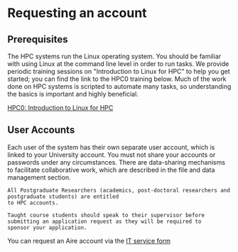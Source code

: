 # Requesting an account

## Prerequisites

The HPC systems run the Linux operating system. You should be familiar with using Linux at the command line level in order to run tasks. We provide periodic training sessions on "Introduction to Linux for HPC" to help you get started; you can find the link to the HPC0 training below. Much of the work done on HPC systems is scripted to automate many tasks, so understanding the basics is important and highly beneficial.

[HPC0: Introduction to Linux for HPC](https://arc.leeds.ac.uk/courses/hpc0-introduction-to-linux-for-hpc/)

## User Accounts

Each user of the system has their own separate user account, which is linked to your University account. You must not share your accounts or passwords under any circumstances. There are data-sharing mechanisms to facilitate collaborative work, which are described in the file and data management section.

```{admonition} Postgraduate Researchers
All Postgraduate Researchers (academics, post-doctoral researchers and postgraduate students) are entitled
to HPC accounts.
```

```{admonition} Taught Course Students
Taught course students should speak to their supervisor before submitting an application request as they will be required to
sponsor your application.
```

You can request an Aire account via the <a href="https://it.leeds.ac.uk/it?id=sc_cat_item&sys_id=4c002dd70f235f00a82247ece1050ebc" target="_blank">IT service form</a>
